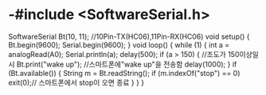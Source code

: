 # -#include <SoftwareSerial.h>
SoftwareSerial Bt(10, 11); //10Pin-TX(HC06),11Pin-RX(HC06)
void setup() {
  Bt.begin(9600);
  Serial.begin(9600);
}
void loop() {
  while (1) {
    int a = analogRead(A0);
    Serial.println(a);
    delay(500);
    if (a > 150) { //조도가 150이상일시 
      Bt.print("wake up"); //스마트폰에"wake up"을 전송함
      delay(1000);
    }
    if (Bt.available()) {
      String m = Bt.readString();
      if (m.indexOf("stop") == 0) exit(0);// 스마트폰에서 stop이 오면 종료
     }
  }
}

